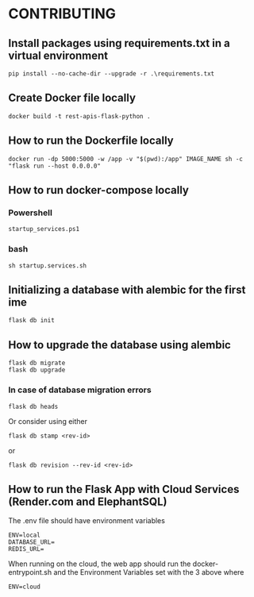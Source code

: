 # CONTRIBUTING

## Install packages using requirements.txt in a virtual environment

```
pip install --no-cache-dir --upgrade -r .\requirements.txt
```

## Create Docker file locally

```
docker build -t rest-apis-flask-python .
```

## How to run the Dockerfile locally

```
docker run -dp 5000:5000 -w /app -v "$(pwd):/app" IMAGE_NAME sh -c "flask run --host 0.0.0.0"
```

## How to run docker-compose locally

### Powershell
```
startup_services.ps1
```

### bash
```
sh startup.services.sh
```

## Initializing a database with alembic for the first ime
```
flask db init
```

## How to upgrade the database using alembic
```
flask db migrate
flask db upgrade
```

### In case of database migration errors

```
flask db heads
```
Or consider using either
```
flask db stamp <rev-id>
```
or
```
flask db revision --rev-id <rev-id>
```

## How to run the Flask App with Cloud Services (Render.com and ElephantSQL)

The .env file should have environment variables

```
ENV=local
DATABASE_URL=
REDIS_URL=
```

When running on the cloud, the web app should run the docker-entrypoint.sh and the Environment Variables set with the 3 above where

```
ENV=cloud
```

